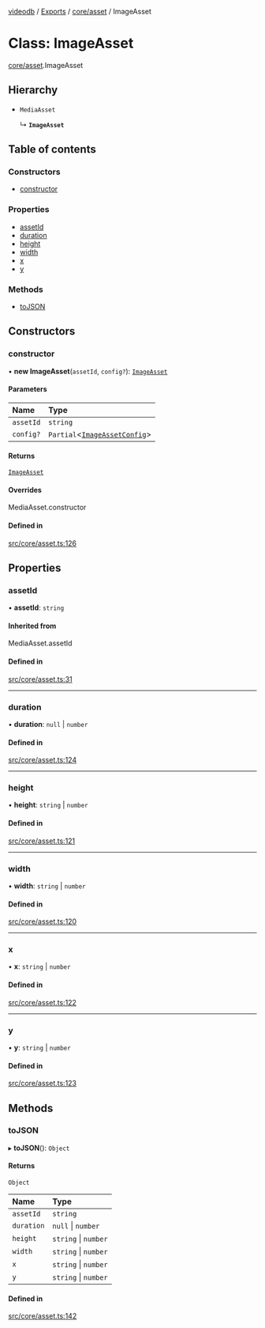 [videodb](../README.md) / [Exports](../modules.md) / [core/asset](../modules/core_asset.md) / ImageAsset

# Class: ImageAsset

[core/asset](../modules/core_asset.md).ImageAsset

## Hierarchy

- `MediaAsset`

  ↳ **`ImageAsset`**

## Table of contents

### Constructors

- [constructor](core_asset.ImageAsset.md#constructor)

### Properties

- [assetId](core_asset.ImageAsset.md#assetid)
- [duration](core_asset.ImageAsset.md#duration)
- [height](core_asset.ImageAsset.md#height)
- [width](core_asset.ImageAsset.md#width)
- [x](core_asset.ImageAsset.md#x)
- [y](core_asset.ImageAsset.md#y)

### Methods

- [toJSON](core_asset.ImageAsset.md#tojson)

## Constructors

### constructor

• **new ImageAsset**(`assetId`, `config?`): [`ImageAsset`](core_asset.ImageAsset.md)

#### Parameters

| Name | Type |
| :------ | :------ |
| `assetId` | `string` |
| `config?` | `Partial`\<[`ImageAssetConfig`](../modules/types_config.md#imageassetconfig)\> |

#### Returns

[`ImageAsset`](core_asset.ImageAsset.md)

#### Overrides

MediaAsset.constructor

#### Defined in

[src/core/asset.ts:126](https://github.com/video-db/videodb-node/blob/583396d/src/core/asset.ts#L126)

## Properties

### assetId

• **assetId**: `string`

#### Inherited from

MediaAsset.assetId

#### Defined in

[src/core/asset.ts:31](https://github.com/video-db/videodb-node/blob/583396d/src/core/asset.ts#L31)

___

### duration

• **duration**: ``null`` \| `number`

#### Defined in

[src/core/asset.ts:124](https://github.com/video-db/videodb-node/blob/583396d/src/core/asset.ts#L124)

___

### height

• **height**: `string` \| `number`

#### Defined in

[src/core/asset.ts:121](https://github.com/video-db/videodb-node/blob/583396d/src/core/asset.ts#L121)

___

### width

• **width**: `string` \| `number`

#### Defined in

[src/core/asset.ts:120](https://github.com/video-db/videodb-node/blob/583396d/src/core/asset.ts#L120)

___

### x

• **x**: `string` \| `number`

#### Defined in

[src/core/asset.ts:122](https://github.com/video-db/videodb-node/blob/583396d/src/core/asset.ts#L122)

___

### y

• **y**: `string` \| `number`

#### Defined in

[src/core/asset.ts:123](https://github.com/video-db/videodb-node/blob/583396d/src/core/asset.ts#L123)

## Methods

### toJSON

▸ **toJSON**(): `Object`

#### Returns

`Object`

| Name | Type |
| :------ | :------ |
| `assetId` | `string` |
| `duration` | ``null`` \| `number` |
| `height` | `string` \| `number` |
| `width` | `string` \| `number` |
| `x` | `string` \| `number` |
| `y` | `string` \| `number` |

#### Defined in

[src/core/asset.ts:142](https://github.com/video-db/videodb-node/blob/583396d/src/core/asset.ts#L142)
